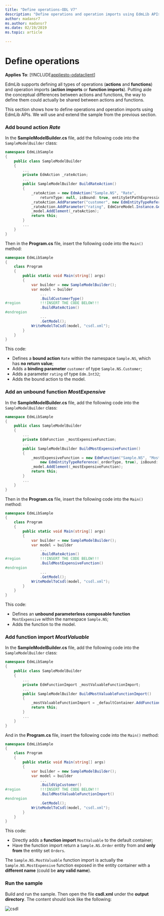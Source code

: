 ```yaml
---
title: "Define operations-ODL V7"
description: "Define operations and operation imports using EdmLib APIs-ODL V7"
author: madansr7
ms.author: madansr7
ms.date: 02/19/2019
ms.topic: article
 
---
```

# Define operations
**Applies To**: [!INCLUDE[appliesto-odataclient](../../../includes/appliesto-odatalib-v7.md)]

EdmLib supports defining all types of operations (**actions** and **functions**) and operation imports (**action imports** or **function imports**). Putting aide the conceptual differences between actions and functions, the way to define them could actually be shared between actions and functions.

This section shows how to define operations and operation imports using EdmLib APIs. We will use and extend the sample from the previous section.

### Add bound action *Rate*
In the **SampleModelBuilder.cs** file, add the following code into the `SampleModelBuilder` class:

```C#
namespace EdmLibSample
{
    public class SampleModelBuilder
    {
        ...
        private EdmAction _rateAction;
        ...
        public SampleModelBuilder BuildRateAction()
        {
            _rateAction = new EdmAction("Sample.NS", "Rate",
                returnType: null, isBound: true, entitySetPathExpression: null);
            _rateAction.AddParameter("customer", new EdmEntityTypeReference(_customerType, false));
            _rateAction.AddParameter("rating", EdmCoreModel.Instance.GetInt32(false));
            _model.AddElement(_rateAction);
            return this;
        }
        ...
    }
}
```

Then in the **Program.cs** file, insert the following code into the `Main()` method:

```C#
namespace EdmLibSample
{
    class Program
    {
        public static void Main(string[] args)
        {
            var builder = new SampleModelBuilder();
            var model = builder
                ...
                .BuildCustomerType()
#region         !!!INSERT THE CODE BELOW!!!
                .BuildRateAction()
#endregion
                ...
                .GetModel();
            WriteModelToCsdl(model, "csdl.xml");
        }
    }
}
```

This code:

- Defines a **bound action** `Rate` within the namespace `Sample.NS`, which has **no return value**;
- Adds a **binding parameter** `customer` of type `Sample.NS.Customer`;
- Adds a parameter `rating` of type `Edm.Int32`;
- Adds the bound action to the model.

### Add an unbound function *MostExpensive*
In the **SampleModelBuilder.cs** file, add the following code into the `SampleModelBuilder` class:

```C#
namespace EdmLibSample
{
    public class SampleModelBuilder
    {
        ...
        private EdmFunction _mostExpensiveFunction;
        ...
        public SampleModelBuilder BuildMostExpensiveFunction()
        {
            _mostExpensiveFunction = new EdmFunction("Sample.NS", "MostExpensive",
                new EdmEntityTypeReference(_orderType, true), isBound: false, entitySetPathExpression: null, isComposable: true);
            _model.AddElement(_mostExpensiveFunction);
            return this;
        }
        ...
    }
}
```

Then in the **Program.cs** file, insert the following code into the `Main()` method:

```C#
namespace EdmLibSample
{
    class Program
    {
        public static void Main(string[] args)
        {
            var builder = new SampleModelBuilder();
            var model = builder
                ...
                .BuildRateAction()
#region         !!!INSERT THE CODE BELOW!!!
                .BuildMostExpensiveFunction()
#endregion
                ...
                .GetModel();
            WriteModelToCsdl(model, "csdl.xml");
        }
    }
}
```

This code:

- Defines an **unbound parameterless composable function** `MostExpensive` within the namespace `Sample.NS`;
- Adds the function to the model.

### Add function import *MostValuable*
In the **SampleModelBuilder.cs** file, add the following code into the `SampleModelBuilder` class:

```C#
namespace EdmLibSample
{
    public class SampleModelBuilder
    {
        ...
        private EdmFunctionImport _mostValuableFunctionImport;
        ...
        public SampleModelBuilder BuildMostValuableFunctionImport()
        {
            _mostValuableFunctionImport = _defaultContainer.AddFunctionImport("MostValuable", _mostExpensiveFunction, new EdmPathExpression("Orders"));
            return this;
        }
        ...
    }
}
```

And in the **Program.cs** file, insert the following code into the `Main()` method:

```C#
namespace EdmLibSample
{
    class Program
    {
        public static void Main(string[] args)
        {
            var builder = new SampleModelBuilder();
            var model = builder
                ...
                .BuildVipCustomer()
#region         !!!INSERT THE CODE BELOW!!!
                .BuildMostValuableFunctionImport()
#endregion
                .GetModel();
            WriteModelToCsdl(model, "csdl.xml");
        }
    }
}
```

This code:

- Directly adds a **function import** `MostValuable` to the default container;
- Have the function import return a `Sample.NS.Order` entity from and **only from** the entity set `Orders`.
 
The `Sample.NS.MostValuable` function import is actually the `Sample.NS.MostExpensive` function exposed in the entity container with a **different name** (could be **any valid name**).

### Run the sample
Build and run the sample. Then open the file **csdl.xml** under the **output directory**. The content should look like the following:

![csdl](/odata/assets/2015-04-20-csdl.png)

